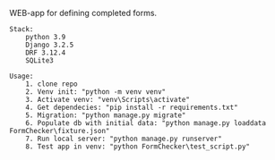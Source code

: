 WEB-app for defining completed forms.

    Stack:
        python 3.9
        Django 3.2.5
        DRF 3.12.4
        SQLite3

    Usage:
        1. clone repo
        2. Venv init: "python -m venv venv"
        3. Activate venv: "venv\Scripts\activate"
        4. Get dependecies: "pip install -r requirements.txt"
        5. Migration: "python manage.py migrate"
        6. Populate db with initial data: "python manage.py loaddata FormChecker\fixture.json"
        7. Run local server: "python manage.py runserver"
        8. Test app in venv: "python FormChecker\test_script.py"
